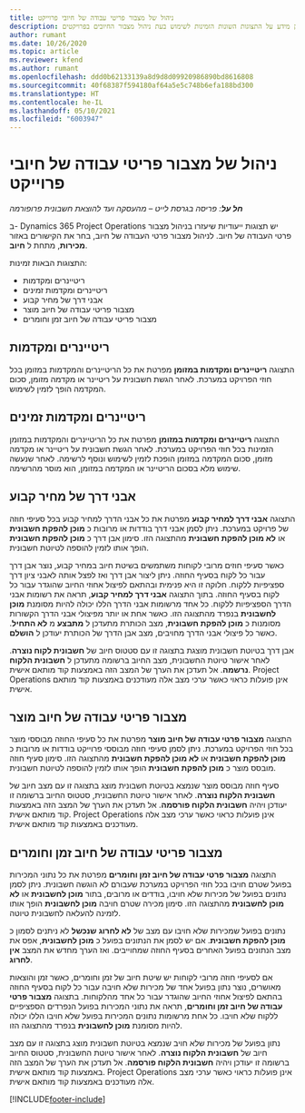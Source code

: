 ```yaml
---
title: ניהול של מצבור פריטי עבודה של חיובי פרוייקט
description: נושא זה מספק מידע על התצוגות השונות הזמינות לשימוש בעת ניהול מצבור החיובים בפרויקטים.
author: rumant
ms.date: 10/26/2020
ms.topic: article
ms.reviewer: kfend
ms.author: rumant
ms.openlocfilehash: ddd0b62133139a8d9d8d09920986890bd8616808
ms.sourcegitcommit: 40f68387f594180af64a5e5c748b6efa188bd300
ms.translationtype: HT
ms.contentlocale: he-IL
ms.lasthandoff: 05/10/2021
ms.locfileid: "6003947"
---
```

# <a name="manage-project-billing-backlog"></a>ניהול של מצבור פריטי עבודה של חיובי פרוייקט 

_**חל על**: פריסה בגרסת לייט – מהעסקה ועד להוצאת חשבונית פרופורמה_

ב- Dynamics 365 Project Operations יש תצוגות ייעודיות שיעזרו בניהול מצבור פרטי העבודה של חיוב. לניהול מצבור פרטי העבודה של חיוב, בחר את הקישורים באזור **מכירות**, מתחת ל **חיוב**. 

התצוגות הבאות זמינות:

- ריטיינרים ומקדמות
- ריטיינרים ומקדמות זמינים
- אבני דרך של מחיר קבוע
- מצבור פריטי עבודה של חיוב מוצר
- מצבור פריטי עבודה של חיוב זמן וחומרים

## <a name="retainers-and-advances"></a>ריטיינרים ומקדמות

התצוגה **ריטיינרים ומקדמות במזומן** מפרטת את כל הריטיינרים והמקדמות במזומן בכל חוזי הפרויקט במערכת. לאחר הגשת חשבונית על ריטיינר או מקדמה מזומן, סכום המקדמה הופך לזמין לשימוש.

## <a name="available-retainers-and-advances"></a>ריטיינרים ומקדמות זמינים

התצוגה **ריטיינרים ומקדמות במזומן** מפרטת את כל הריטיינרים והמקדמות במזומן הזמינות בכל חוזי הפרויקט במערכת. לאחר הגשת חשבונית על ריטיינר או מקדמה מזומן, סכום המקדמה במזומן הופכת לזמין לשימוש ונוסף לרשימה. לאחר שנעשה שימוש מלא בסכום הריטיינר או המקדמה במזומן, הוא מוסר מהרשימה.

## <a name="fixed-price-milestones"></a>אבני דרך של מחיר קבוע

התצוגה **אבני דרך למחיר קבוע** מפרטת את כל אבני הדרך למחיר קבוע בכל סעיפי חוזה של פרויקט במערכת. ניתן לסמן אבני דרך בודדות או מרובות כ **מוכן להפקת חשבונית** או **לא מוכן להפקת חשבונית** מהתצוגה הזו. סימון אבן דרך כ **מוכן להפקת חשבונית** הופך אותו לזמין להוספה לטיוטת חשבונית.

כאשר סעיפי חוזים מרובי לקוחות משתמשים בשיטת חיוב במחיר קבוע, נוצר אבן דרך עבור כל לקוח בסעיף החוזה. ניתן ליצור אבן דרך ואז לפצל אותה לאבני ציון דרך ספציפיות ללקוח. חלוקה זו היא פנימית ובהתאם לפיצול אחוזי החיוב שהוגדר עבור כל לקוח בסעיף החוזה. בתוך התצוגה **אבני דרך למחיר קבוע**, תראה את רשומות אבני הדרך הספציפיות ללקוח. כל אחד מרשומות אבני הדרך הללו יכולה להיות מסומנת **מוכן לחשבונית** בנפרד מהתצוגה הזו. כאשר אחת או יותר מפיצולי אבני הדרך הקשורות מסומנות כ **מוכן להפקת חשבונית**, מצב הכותרת מתעדכן ל **מתבצע** מ **לא התחיל**. כאשר כל פיצולי אבני הדרך מחויבים, מצב אבן הדרך של הכותרת יעודכן ל **הושלם**.

אבן דרך בטיוטת חשבונית מוצגת בתצוגה זו עם סטטוס חיוב של **חשבונית לקוח נוצרה**. לאחר אישור טיוטת החשבונית, מצב החיוב ברשומה מתעדכן ל **חשבונית הלקוח נרשמה**. אל תעדכן את הערך של המצב הזה באמצעות קוד מותאם אישית. Project Operations אינן פועלות כראוי כאשר ערכי מצב אלה מעודכנים באמצעות קוד מותאם אישית.

## <a name="product-billing-backlog"></a>מצבור פריטי עבודה של חיוב מוצר

התצוגה **מצבור פרטי עבודה של חיוב מוצר** מפרטת את כל סעיפי החוזה מבוססי מוצר בכל חוזי הפרויקט במערכת. ניתן לסמן סעיפי חוזה מבוססי פרוייקט בודדות או מרובות כ **מוכן להפקת חשבונית** או **לא מוכן להפקת חשבונית** מהתצוגה הזו. סימון סעיף חוזה מובסס מוצר כ **מוכן להפקת חשבונית** הופך אותו לזמין להוספה לטיוטת חשבונית.

סעיף חוזה מבוסס מוצר שנמצא בטיוטת חשבונית מוצג בתצוגה זו עם מצב חיוב של **חשבונית הלקוח נוצרה**. לאחר אישור טיוטת החשבונית, סטטוס החיוב ברשומה זו יעודכן ויהיה **חשבונית הלקוח פורסמה**. אל תעדכן את הערך של המצב הזה באמצעות קוד מותאם אישית. Project Operations אינן פועלות כראוי כאשר ערכי מצב אלה מעודכנים באמצעות קוד מותאם אישית.

## <a name="time-and-material-billing-backlog"></a>מצבור פריטי עבודה של חיוב זמן וחומרים

התצוגה **מצבור פרטי עבודה של חיוב זמן וחומרים** מפרטת את כל נתוני המכירות בפועל שטרם חויבו בכל חוזי הפרויקט במערכת שעבורם לא הוגשה חשבונית. ניתן לסמן נתונים בפועל של מכירות שלא חויבו, בודדים או מרובים, בתור **מוכן לחשבונית** או **לא מוכן לחשבונית** מהתצוגה הזו. סימון מכירה שטרם חויבה **מוכן לחשבונית** הופך אותו לזמינה להעלאה לחשבונית טיוטה.

נתונים בפועל שמכירות שלא חויבו עם מצב של **לא לחרוג** **שנכשל** לא ניתנים לסמון כ **מוכן להפקת חשבונית**. אם יש לסמן את הנתונים בפועל כ **מוכן לחשבונית**, אפס את מצב הנתונים בפועל האחרים בסעיף החוזה שמחוייבים. ואז הערך מחדש את המצב **אין לחרוג**.

אם לסעיפי חוזה מרובי לקוחות יש שיטת חיוב של זמן וחומרים, כאשר זמן והוצאות מאושרים, נוצר נתון בפועל אחד של מכירות שלא חויבה עבור כל לקוח בסעיף החוזה בהתאם לפיצול אחוזי החיוב שהוגדר עבור כל אחד מהלקוחות. בתצוגה **מצבור פרטי עבודה של חיוב זמן וחומרים**, תראה את נתוני המכירות בפועל הנפרדים הספציפיים ללקוח שלא חויבו. כל אחת מרשומות נתונים המכירות בפועל שלא חויבו הללו יכולה להיות מסומנת **מוכן לחשבונית** בנפרד מהתצוגה הזו.

נתון בפועל של מכירות שלא חויב שנמצא בטיוטת חשבונית מוצג בתצוגה זו עם מצב חיוב של **חשבונית הלקוח נוצרה**. לאחר אישור טיוטת החשבונית, סטטוס החיוב ברשומה זו יעודכן ויהיה **חשבונית הלקוח פורסמה**. אל תעדכן את הערך של המצב הזה באמצעות קוד מותאם אישית. Project Operations אינן פועלות כראוי כאשר ערכי מצב אלה מעודכנים באמצעות קוד מותאם אישית.


[!INCLUDE[footer-include](../../includes/footer-banner.md)]
